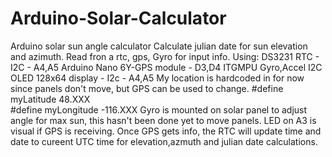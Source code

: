 # Arduino-Solar-Calculator
Arduino solar sun angle calculator
Calculate julian date for sun elevation and azimuth. Read fron a rtc, gps, Gyro for input info.
Using: DS3231 RTC - I2C - A4,A5
       Arduino Nano
       6Y-GPS module - D3,D4
       ITGMPU Gyro,Accel I2C
       OLED 128x64 display - I2c - A4,A5
My location is hardcoded in for now since panels don't move, but GPS can be used to change.
#define myLatitude    48.XXX              
#define myLongitude  -116.XXX
Gyro is mounted on solar panel to adjust angle for max sun, this hasn't been done yet to move panels.
LED on A3 is visual if GPS is receiving.
Once GPS gets info, the RTC will update time and date to cureent UTC time for elevation,azmuth and 
julian date calculations.

       
